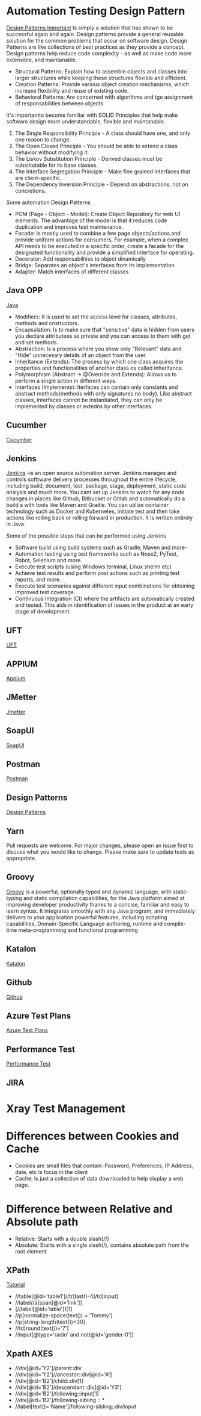 # Automation Testing Design Pattern 
[Design Patterns Important](https://www.devbridge.com/articles/top-design-pattern-test-automation-frameworks/)
Is simply a solution that has shown to be successful again and again. Design patterns provide a general reusable solution for the common problems that occur on software design. Design Patterns are like collections 
of best practices as they provide a concept. Design patterns help reduce code complexity - as well as make code more extensible, and maintanable.

* Structural Patterns: Explain how to assemble objects and classes into larger structures while keeping these structures flexible and efficient.
* Creation Patterns: Provide various object creation mechanisms, which increase flexibility and reuse of existing code.
* Behavioral Patterns: Are concerned with algorithms and tge assignment of responsabilities between objects

It's importantto become familiar with SOLID Principles that help make software design more understandable, flexible and maintanable.
1. The Single Responsibility Principle - A class should have one, and only one reason to change.
2. The Open Closed Principle - You should be able to extend a class behavior without modifying it.
3. The Liskov Substitution Principle - Derived classes must be substitutable for its base classes.
4. The Interface Segregation Principle - Make fine grained interfaces that are client-specific.
5. The Dependency Inversion Principle - Depend on abstractions, not on concretions.

Some automation Design Patterns

* POM (Page - Object - Model): Create Object Repository for web UI elements. The advantage of the model is that it reduces code duplication and improves test maintenance.
* Facade: Is mostly used to combine a few page objects/actions and provide uniform actions for consumers, For example, when a complex API needs to be executed in a specific order, create a facade for the designated functionality and provide a simplified interface for operating.
* Decorator: Add responsabilities to object dinamically
* Bridge: Separates an object's interfaces from its implementation
* Adapter: Match interfaces of different classes

## Java OPP
[Java](https://beginnersbook.com/2013/04/oops-concepts/)

- Modifiers: It is used to set the access level for classes, attributes, methods and cnstructors.
- Encapsulation: Is to make sure that "sensitive" data is hidden from users you declare attributees as private and you can access to them with get and set methods.
- Abstraction: Is a process where you show only "Relevant" data and "Hide" unnecesary details of an object from the user.
- Inheritance (Extends): The process by which one class acquires the properties and functionalities of another class os called inheritance. 
- Polymorphism (Abstract -> @Override and Extends):  Allows us to perform a single action in different ways.
- Interfaces (Implements): Iterfaces can contain only constants and abstract methods(methods with only signatures no body). Like abstract classes, interfaces cannot be instantiated, they can only be implemented by classes or extedns by other interfaces.

## Cucumber
[Cucumber](https://cucumber.io/)
## Jenkins
[Jenkins](https://github.com/hoto/jenkinsfile-examples)
 -is an open source automation server. Jenkins manages and controls softtware delivery processes throughout the entire lifecycle, including build, document, test, package, stage, deployment, static code analysis and much more. You cant set up Jenkins to watch for any code changes in places like Github, Bitbucket or Gitlab and automatically do a build a with tools like Maven and Gradle. You can utilize container technology such as Docker and Kubernetes, initiate test and then take actions like rolling back or rolling forward in production. It is written entirely in Java.

Some of the possible steps that can be performed using Jenkins
* Software build using build systems such as Gradle, Maven and more-
* Automation testing using test frameworks such as Nose2, PyTest, Robot, Selenium and more.
* Execute test scripts (using Windows terminal, Linux shellm etc)
* Achieve test results and perform post actions such as printing test reports, and more.
* Execute test scenarios against different input combinations for obtaining improved test coverage.
* Continuous Integration (CI) where the artifacts are automatically created and tested. This aids in identification of issues in the product at an early stage of development.


## UFT
[UFT](https://www.guru99.com/quick-test-professional-qtp-tutorial.html)
## APPIUM
[Appium](https://www.guru99.com/introduction-to-appium.html) 
## JMetter
[Jmetter](https://cwiki.apache.org/confluence/display/JMETER/Home)
## SoapUI 
[SoapUI](https://www.soapui.org/getting-started/soap-test/)
## Postman
[Postman](https://learning.postman.com/docs/writing-scripts/script-references/test-examples/)
## Design Patterns
[Design Patterns](https://github.com/ksatria/MK-Design-Pattern/blob/master/Ebook/Head%20First%20Design%20Patterns.pdf)
## Yarn
Pull requests are welcome. For major changes, please open an issue first to discuss what you would like to change.
Please make sure to update tests as appropriate.
## Groovy
[Groovy](https://groovy-lang.org/) is a powerful, optionally typed and dynamic language, with static-typing and static compilation capabilities, for the Java platform aimed at improving developer productivity thanks to a concise, familiar and easy to learn syntax. It integrates smoothly with any Java program, and immediately delivers to your application powerful features, including scripting capabilities, Domain-Specific Language authoring, runtime and compile-time meta-programming and functional programming
## Katalon
[Katalon](https://medium.com/katalon-studio/a-sample-web-automation-test-project-9c532237c2bd)

## Github
[Github](https://git-scm.com/book/en/v2)

## Azure Test Plans
[Azure Test Plans](https://azure.microsoft.com/es-mx/services/devops/test-plans/)

## Performance Test
[Performance Test](https://azure.microsoft.com/es-es/blog/performance-testing-with-app-service-continuous-deployment/)

## JIRA
# Xray Test Management 

# Differences between Cookies and Cache
- Cookies are small files that contain: Password, Preferences, IP Address, date, etc is focus in the client
- Cache: Is just a collection of data downloaded to help display a web page.

# Difference between Relative and Absolute path
- Relative: Starts with a double slash(//)
- Absolute: Starts with a single slash(/), contains absolute path from the root element
## XPath
[Tutorial](https://www.youtube.com/watch?v=NhG__BL8zFo)
- //table[@id='table1']//tr[last()-4]/td[input]
- //label//a[span[@id='link']]
- (//label[@id='lable'])[1]
- //p[normalize-space(text()) = 'Tommy']
- //p[string-length(text())<30]
- //td[round(text())='7']
- //input[@type='radio' and not(@id='gender-0')]


## Xpath AXES
-  //div[@id='Y2']/parent::div
- //div[@id='Y2']//ancestor::div[@id='A'] 
- //div[@id='B2']/child::div[1]
- //div[@id='B2']/descendant::div[@id='Y3']
- //div[@id='B2']/following::input[1]
- //div[@id='B2']/following-sibling :: *
- //label[text()='Name']/following-sibling::div/input
